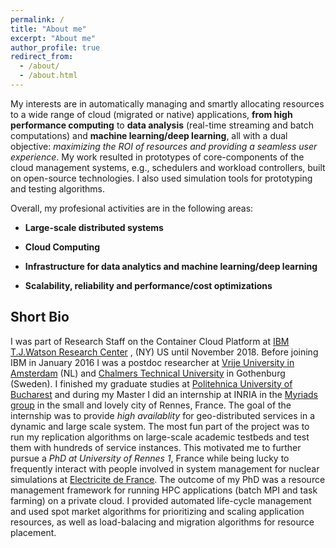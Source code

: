```yaml
---
permalink: /
title: "About me"
excerpt: "About me"
author_profile: true
redirect_from: 
  - /about/
  - /about.html
---
```


My interests are in automatically managing and smartly allocating resources to a wide range of cloud (migrated or native) applications, **from high performance computing** to **data analysis** (real-time streaming and batch computations) and **machine learning/deep learning**, all with a dual objective: *maximizing the ROI of resources and providing a seamless user experience*. My work resulted in prototypes of core-components of the cloud management systems, e.g., schedulers and workload controllers, built on open-source technologies. I also used simulation tools for prototyping and testing algorithms.

Overall, my profesional activities are in the following areas:

* **Large-scale distributed systems**

* **Cloud Computing**

* **Infrastructure for data analytics and machine learning/deep learning**

* **Scalability, reliability and performance/cost optimizations**

Short Bio
--------

I was part of Research Staff on the Container Cloud Platform at [IBM T.J.Watson Research Center](https://www.research.ibm.com/labs/watson/) , (NY) US until November 2018. Before joining IBM in January 2016 I was a postdoc researcher at [Vrije University in Amsterdam](https://www.vu.nl/en) (NL) and [Chalmers Technical University](https://www.chalmers.se/en/Pages/default.aspx) in Gothenburg (Sweden). 
I finished my graduate studies at [Politehnica University of Bucharest]() and during my Master I did an internship at INRIA in the [Myriads group](https://team.inria.fr/myriads/) in the small and lovely city of Rennes, France. The goal of the internship was to provide *high availablity* for geo-distributed services in a dynamic and large scale system. The most fun part of the project was to run my replication algorithms on large-scale academic testbeds and test them with hundreds of service instances. This motivated me to further pursue a *PhD at University of Rennes 1*, France while being lucky to frequently interact with people involved in system management for nuclear simulations at [Electricite de France](https://www.edf.fr/en/the-edf-group/who-we-are/activities/research-and-development). The outcome of my PhD was a resource management framework for running HPC applications (batch MPI and task farming) on a private cloud. I provided automated life-cycle management and used spot market algorithms for prioritizing and scaling application resources, as well as load-balacing and migration algorithms for resource placement.
